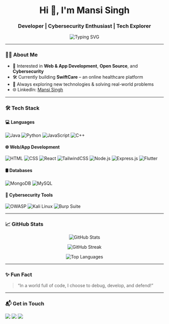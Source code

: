 <h1 align="center">Hi 👋, I'm Mansi Singh</h1>
<h3 align="center">Developer | Cybersecurity Enthusiast | Tech Explorer</h3>

<p align="center">
  <img src="https://readme-typing-svg.demolab.com?font=Fira+Code&pause=1000&color=F75C7E&center=true&vCenter=true&width=435&lines=B.Tech+Student+%7C+Sharda+University+%7C+2022-2026;Cybersecurity+and+Development+Enthusiast;Always+Learning+%E2%9C%A8+Always+Building+%F0%9F%9B%A0" alt="Typing SVG" />
</p>

---

### 🧑‍💻 About Me

- 💼 Interested in **Web & App Development**, **Open Source**, and **Cybersecurity**  
- 🛠️ Currently building **SwiftCare** – an online healthcare platform   
- 🧠 Always exploring new technologies & solving real-world problems  
- 🌐 LinkedIn: [Mansi Singh](https://www.linkedin.com/in/mansi-singh-0400682b1)  

---

### 🛠️ Tech Stack

#### 💻 Languages
![Java](https://img.shields.io/badge/Java-ED8B00?style=for-the-badge&logo=java&logoColor=white)
![Python](https://img.shields.io/badge/Python-3670A0?style=for-the-badge&logo=python&logoColor=white)
![JavaScript](https://img.shields.io/badge/JavaScript-F7DF1E?style=for-the-badge&logo=javascript&logoColor=black)
![C++](https://img.shields.io/badge/C++-00599C?style=for-the-badge&logo=c%2b%2b&logoColor=white)

#### 🌐 Web/App Development
![HTML](https://img.shields.io/badge/HTML5-E34F26?style=for-the-badge&logo=html5&logoColor=white)
![CSS](https://img.shields.io/badge/CSS3-1572B6?style=for-the-badge&logo=css3&logoColor=white)
![React](https://img.shields.io/badge/React-20232A?style=for-the-badge&logo=react&logoColor=61DAFB)
![TailwindCSS](https://img.shields.io/badge/TailwindCSS-38B2AC?style=for-the-badge&logo=tailwind-css&logoColor=white)
![Node.js](https://img.shields.io/badge/Node.js-339933?style=for-the-badge&logo=nodedotjs&logoColor=white)
![Express.js](https://img.shields.io/badge/Express.js-000000?style=for-the-badge&logo=express&logoColor=white)
![Flutter](https://img.shields.io/badge/Flutter-02569B?style=for-the-badge&logo=flutter&logoColor=white)

#### 🛢️ Databases
![MongoDB](https://img.shields.io/badge/MongoDB-4EA94B?style=for-the-badge&logo=mongodb&logoColor=white)
![MySQL](https://img.shields.io/badge/MySQL-00758F?style=for-the-badge&logo=mysql&logoColor=white)

#### 🔐 Cybersecurity Tools
![OWASP](https://img.shields.io/badge/OWASP-000000?style=for-the-badge&logo=owasp&logoColor=white)
![Kali Linux](https://img.shields.io/badge/Kali_Linux-557C94?style=for-the-badge&logo=kali-linux&logoColor=white)
![Burp Suite](https://img.shields.io/badge/Burp_Suite-FF6600?style=for-the-badge&logo=burpsuite&logoColor=white)

---

### 📈 GitHub Stats

<p align="center">
  <img src="https://github-readme-stats.vercel.app/api?username=mansi-1204&show_icons=true&theme=radical" alt="GitHub Stats" />
</p>

<p align="center">
  <img src="https://github-readme-streak-stats.herokuapp.com/?user=mansi-1204&theme=radical" alt="GitHub Streak" />
</p>

<p align="center">
  <img src="https://github-readme-stats.vercel.app/api/top-langs/?username=mansi-1204&layout=compact&theme=radical" alt="Top Languages" />
</p>

---

### ✨ Fun Fact

> “In a world full of code, I choose to debug, develop, and defend!”

---

### 📬 Get in Touch

<p>
  <a href="singhmansi8171@gmail.com"><img src="https://img.shields.io/badge/Gmail-D14836?style=for-the-badge&logo=gmail&logoColor=white"></a>
  <a href="https://www.linkedin.com/in/mansi-singh-0400682b1"><img src="https://img.shields.io/badge/LinkedIn-blue?style=for-the-badge&logo=linkedin&logoColor=white"></a>
  <a href="https://github.com/mansi-1204"><img src="https://img.shields.io/badge/GitHub-100000?style=for-the-badge&logo=github&logoColor=white"></a>
</p>
